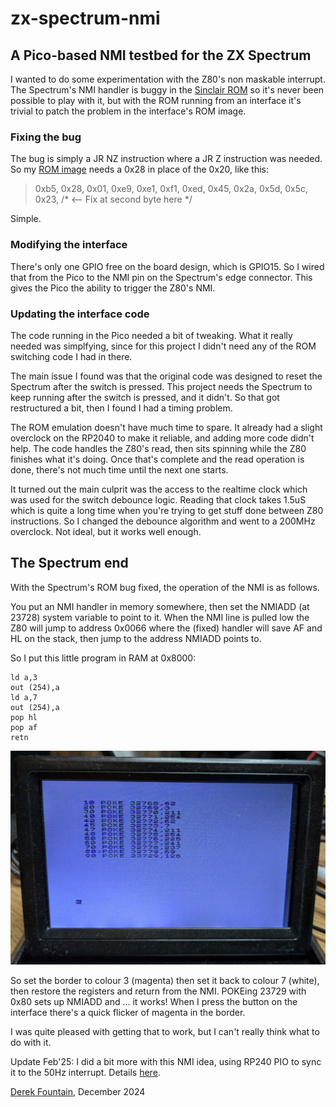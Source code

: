 # zx-spectrum-nmi

## A Pico-based NMI testbed for the ZX Spectrum

I wanted to do some experimentation with the Z80's non maskable interrupt.
The Spectrum's NMI handler is buggy in the [Sinclair ROM](https://skoolkid.github.io/rom/dec/asm/102.html)
so it's never been possible to play with it, but with the ROM running from
an interface it's trivial to patch the problem in the interface's ROM image.

### Fixing the bug

The bug is simply a JR NZ instruction where a JR Z instruction was needed.
So my [ROM image](https://github.com/derekfountain/zx-spectrum-pico-rom/blob/9dbc9985f971bbe39fc13d4d96b5a7a9dd7bb2ee/firmware_nmi/roms.h#L18) needs a 0x28 in place of the 0x20, like this:


> 0xb5, 0x28, 0x01, 0xe9, 0xe1, 0xf1, 0xed, 0x45, 0x2a, 0x5d, 0x5c, 0x23,   /* <-- Fix at second byte here */

Simple.

### Modifying the interface

There's only one GPIO free on the board design, which is GPIO15. So I wired
that from the Pico to the NMI pin on the Spectrum's edge connector. This
gives the Pico the ability to trigger the Z80's NMI.

### Updating the interface code

The code running in the Pico needed a bit of tweaking. What it really needed
was simplfying, since for this project I didn't need any of the ROM switching
code I had in there.

The main issue I found was that the original code was designed to reset the
Spectrum after the switch is pressed. This project needs the Spectrum to keep
running after the switch is pressed, and it didn't. So that got restructured
a bit, then I found I had a timing problem.

The ROM emulation doesn't have much time to spare. It already had a slight
overclock on the RP2040 to make it reliable, and adding more code didn't help.
The code handles the Z80's read, then sits spinning while the Z80 finishes
what it's doing. Once that's complete and the read operation is done, there's
not much time until the next one starts.

It turned out the main culprit was the access to the realtime clock which was
used for the switch debounce logic. Reading that clock takes 1.5uS which is
quite a long time when you're trying to get stuff done between Z80 instructions.
So I changed the debounce algorithm and went to a 200MHz overclock. Not ideal,
but it works well enough.

## The Spectrum end

With the Spectrum's ROM bug fixed, the operation of the NMI is as follows.

You put an NMI handler in memory somewhere, then set the NMIADD (at 23728)
system variable to point to it. When the NMI line is pulled low the Z80 will
jump to address 0x0066 where the (fixed) handler will save AF and HL on the
stack, then jump to the address NMIADD points to.

So I put this little program in RAM at 0x8000:

```
ld a,3
out (254),a
ld a,7
out (254),a
pop hl
pop af
retn
```

![alt text](../images/nmi_pokes.jpg "POKEs to set up the NMI")

So set the border to colour 3 (magenta) then set it back to colour 7 (white),
then restore the registers and return from the NMI. POKEing 23729 with 0x80
sets up NMIADD and ... it works! When I press the button on the interface
there's a quick flicker of magenta in the border.

I was quite pleased with getting that to work, but I can't really think what
to do with it.

Update Feb'25: I did a bit more with this NMI idea, using RP240 PIO to sync it to the 50Hz interrupt. Details [here](https://github.com/derekfountain/zx-spectrum-pico-rom/tree/main/firmware_nmi_lower_border).

[Derek Fountain](https://www.derekfountain.org/zxspectrum.php), December 2024